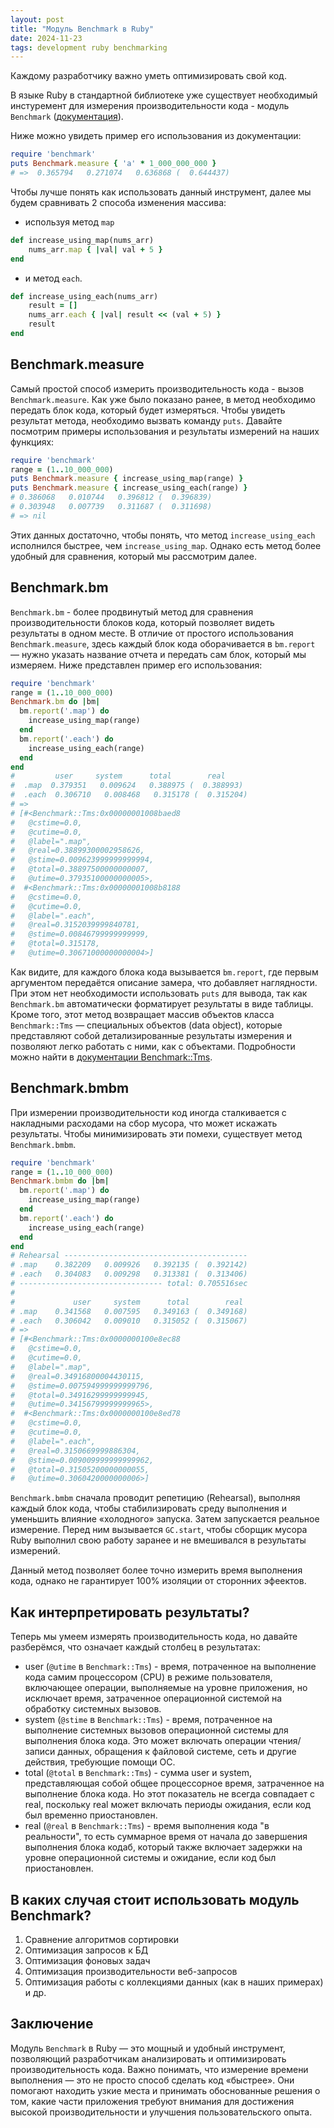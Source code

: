 ```yaml
---
layout: post
title: "Модуль Benchmark в Ruby"
date: 2024-11-23
tags: development ruby benchmarking
---
```

Каждому разработчику важно уметь оптимизировать свой код. 

В языке Ruby в стандартной библиотеке уже существует необходимый инстуремент для измерения производительности кода - модуль `Benchmark` ([документация](https://rubyapi.org/3.3/o/benchmark)).

Ниже можно увидеть пример его использования из документации:
```ruby
require 'benchmark'
puts Benchmark.measure { 'a' * 1_000_000_000 }
# =>  0.365794   0.271074   0.636868 (  0.644437)
```
Чтобы лучше понять как использовать данный инструмент, далее мы будем сравнивать 2 способа изменения массива:
- используя метод `map` 
```ruby
def increase_using_map(nums_arr)
    nums_arr.map { |val| val + 5 }
end
```
- и метод `each`.
```ruby
def increase_using_each(nums_arr)
    result = []
    nums_arr.each { |val| result << (val + 5) }
    result
end
```

## Benchmark.measure
Самый простой способ измерить производительность кода - вызов `Benchmark.measure`. Как уже было показано ранее, в метод необходимо передать блок кода, который будет измеряться. Чтобы увидеть результат метода, необходимо вызвать команду `puts`. Давайте посмотрим примеры использования и результаты измерений на наших функциях:
```ruby
require 'benchmark'
range = (1..10_000_000)
puts Benchmark.measure { increase_using_map(range) }
puts Benchmark.measure { increase_using_each(range) }
# 0.386068   0.010744   0.396812 (  0.396839)
# 0.303948   0.007739   0.311687 (  0.311698)
# => nil
```
Этих данных достаточно, чтобы понять, что метод `increase_using_each` исполнился быстрее, чем `increase_using_map`. Однако есть метод более удобный для сравнения, который мы рассмотрим далее.

## Benchmark.bm
`Benchmark.bm` - более продвинутый метод для сравнения производительности блоков кода, который позволяет видеть результаты в одном месте. В отличие от простого использования `Benchmark.measure`, здесь каждый блок кода оборачивается в `bm.report` — нужно указать название отчета и передать сам блок, который мы измеряем. Ниже представлен пример его использования:
```ruby
require 'benchmark'
range = (1..10_000_000)
Benchmark.bm do |bm|
  bm.report('.map') do
    increase_using_map(range)
  end
  bm.report('.each') do
    increase_using_each(range)
  end
end
#         user     system      total        real
#  .map  0.379351   0.009624   0.388975 (  0.388993)
#  .each  0.306710   0.008468   0.315178 (  0.315204)
# =>
# [#<Benchmark::Tms:0x00000001008baed8
#   @cstime=0.0,
#   @cutime=0.0,
#   @label=".map",
#   @real=0.38899300002958626,
#   @stime=0.009623999999999994,
#   @total=0.38897500000000007,
#   @utime=0.37935100000000005>,
#  #<Benchmark::Tms:0x00000001008b8188
#   @cstime=0.0,
#   @cutime=0.0,
#   @label=".each",
#   @real=0.3152039999840781,
#   @stime=0.00846799999999999,
#   @total=0.315178,
#   @utime=0.30671000000000004>]
```
Как видите, для каждого блока кода вызывается `bm.report`, где первым аргументом передаётся описание замера, что добавляет наглядности. При этом нет необходимости использовать `puts` для вывода, так как `Benchmark.bm` автоматически форматирует результаты в виде таблицы.
Кроме того, этот метод возвращает массив объектов класса `Benchmark::Tms` — специальных объектов (data object), которые представляют собой детализированные результаты измерения и позволяют легко работать с ними, как с объектами. Подробности можно найти в [документации Benchmark::Tms](https://rubyapi.org/3.3/o/benchmark/tms).

## Benchmark.bmbm
При измерении производительности код иногда сталкивается с накладными расходами на сбор мусора, что может искажать результаты. Чтобы минимизировать эти помехи, существует метод `Benchmark.bmbm`. 
```ruby
require 'benchmark'
range = (1..10_000_000)
Benchmark.bmbm do |bm|
  bm.report('.map') do
    increase_using_map(range)
  end
  bm.report('.each') do
    increase_using_each(range)
  end
end
# Rehearsal -----------------------------------------
# .map    0.382209   0.009926   0.392135 (  0.392142)
# .each   0.304083   0.009298   0.313381 (  0.313406)
# -------------------------------- total: 0.705516sec
# 
#             user     system      total        real
# .map    0.341568   0.007595   0.349163 (  0.349168)
# .each   0.306042   0.009010   0.315052 (  0.315067)
# =>
# [#<Benchmark::Tms:0x0000000100e8ec88
#   @cstime=0.0,
#   @cutime=0.0,
#   @label=".map",
#   @real=0.34916800004430115,
#   @stime=0.007594999999999796,
#   @total=0.34916299999999945,
#   @utime=0.34156799999999965>,
#  #<Benchmark::Tms:0x0000000100e8ed78
#   @cstime=0.0,
#   @cutime=0.0,
#   @label=".each",
#   @real=0.3150669999886304,
#   @stime=0.009009999999999962,
#   @total=0.31505200000000055,
#   @utime=0.3060420000000006>]
```
`Benchmark.bmbm` сначала проводит репетицию (Rehearsal), выполняя каждый блок кода, чтобы стабилизировать среду выполнения и уменьшить влияние «холодного» запуска. Затем запускается реальное измерение. Перед ним вызывается `GC.start`, чтобы сборщик мусора Ruby выполнил свою работу заранее и не вмешивался в результаты измерений.

Данный метод позволяет более точно измерить время выполнения кода, однако не гарантирует 100% изоляции от сторонних эфеектов.

## Как интерпретировать результаты?
Теперь мы умеем измерять производительность кода, но давайте разберёмся, что означает каждый столбец в результатах:

- user (`@utime` в `Benchmark::Tms`) - время, потраченное на выполнение кода самим процессором (CPU) в режиме пользователя, включающее операции, выполняемые на уровне приложения, но исключает время, затраченное операционной системой на обработку системных вызовов.
- system (`@stime` в `Benchmark::Tms`) - время, потраченное на выполнение системных вызовов операционной системы для выполнения блока кода. Это может включать операции чтения/записи данных, обращения к файловой системе, сеть и другие действия, требующие помощи ОС.
- total (`@total` в `Benchmark::Tms`) - cумма user и system, представляющая собой общее процессорное время, затраченное на выполнение блока кода. Но этот показатель не всегда совпадает с real, поскольку real может включать периоды ожидания, если код был временно приостановлен.
- real (`@real` в `Benchmark::Tms`) - время выполнения кода "в реальности", то есть суммарное время от начала до завершения выполнения блока кодаб, который также включает задержки на уровне операционной системы и ожидание, если код был приостановлен.

## В каких случая стоит использовать модуль Benchmark?
1. Сравнение алгоритмов сортировки
2. Оптимизация запросов к БД
3. Оптимизация фоновых задач
4. Оптимизация производительности веб-запросов
5. Оптимизация работы с коллекциями данных (как в наших примерах) и др.

## Заключение
Модуль `Benchmark` в Ruby — это мощный и удобный инструмент, позволяющий разработчикам анализировать и оптимизировать производительность кода. Важно понимать, что измерение времени выполнения — это не просто способ сделать код «быстрее». Они помогают находить узкие места и принимать обоснованные решения о том, какие части приложения требуют внимания для достижения высокой производительности и улучшения пользовательского опыта.